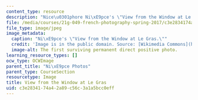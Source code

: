 ```yaml
---
content_type: resource
description: "Nice\u0301phore Ni\xE9pce's \"View from the Window at Le Gras.\""
file: /media/courses/21g-049-french-photography-spring-2017/c3e2834174a42a89c56c3a1a5bcc0eff_2.Niepce.jpg
file_type: image/jpeg
image_metadata:
  caption: "Ni\xE9pce's \"View from the Window at Le Gras.\""
  credit: 'Image is in the public domain. Source: [Wikimedia Commons](https://en.wikipedia.org/wiki/View_from_the_Window_at_Le_Gras#/media/File:Point_de_vue_du_Gras_by_Ni%C3%A9pce,_1826.jpg).'
  image-alt: The first surviving permanent direct positive photo.
learning_resource_types: []
ocw_type: OCWImage
parent_title: "Ni\xE9pce Photos"
parent_type: CourseSection
resourcetype: Image
title: View from the Window at Le Gras
uid: c3e28341-74a4-2a89-c56c-3a1a5bcc0eff
---
```

